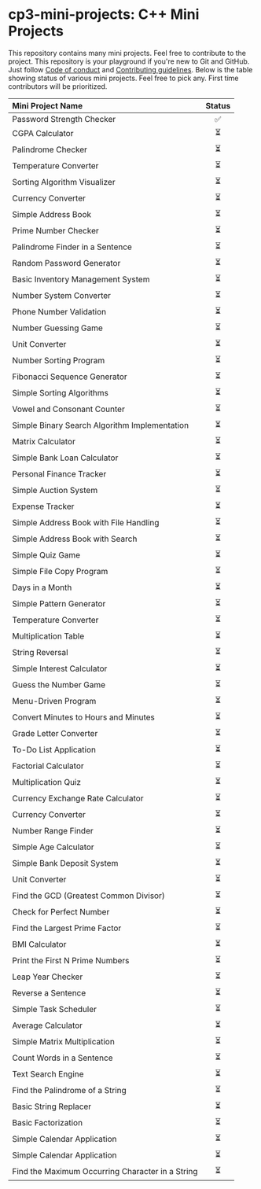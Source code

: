 # cp3-mini-projects: C++ Mini Projects

This repository contains many mini projects. Feel free to contribute to the project. This repository is your playground if you're new to Git and GitHub. Just follow [Code of conduct]() and [Contributing guidelines](). Below is the table showing status of various mini projects. Feel free to pick any. First time contributors will be prioritized.

| Mini Project Name                                | Status |
| :----------------------------------------------- | :----: |
| Password Strength Checker                        |   ✅   |
| CGPA Calculator                                  |   ⏳   |
| Palindrome Checker                               |   ⏳   |
| Temperature Converter                            |   ⏳   |
| Sorting Algorithm Visualizer                     |   ⏳   |
| Currency Converter                               |   ⏳   |
| Simple Address Book                              |   ⏳   |
| Prime Number Checker                             |   ⏳   |
| Palindrome Finder in a Sentence                  |   ⏳   |
| Random Password Generator                        |   ⏳   |
| Basic Inventory Management System                |   ⏳   |
| Number System Converter                          |   ⏳   |
| Phone Number Validation                          |   ⏳   |
| Number Guessing Game                             |   ⏳   |
| Unit Converter                                   |   ⏳   |
| Number Sorting Program                           |   ⏳   |
| Fibonacci Sequence Generator                     |   ⏳   |
| Simple Sorting Algorithms                        |   ⏳   |
| Vowel and Consonant Counter                      |   ⏳   |
| Simple Binary Search Algorithm Implementation    |   ⏳   |
| Matrix Calculator                                |   ⏳   |
| Simple Bank Loan Calculator                      |   ⏳   |
| Personal Finance Tracker                         |   ⏳   |
| Simple Auction System                            |   ⏳   |
| Expense Tracker                                  |   ⏳   |
| Simple Address Book with File Handling           |   ⏳   |
| Simple Address Book with Search                  |   ⏳   |
| Simple Quiz Game                                 |   ⏳   |
| Simple File Copy Program                         |   ⏳   |
| Days in a Month                                  |   ⏳   |
| Simple Pattern Generator                         |   ⏳   |
| Temperature Converter                            |   ⏳   |
| Multiplication Table                             |   ⏳   |
| String Reversal                                  |   ⏳   |
| Simple Interest Calculator                       |   ⏳   |
| Guess the Number Game                            |   ⏳   |
| Menu-Driven Program                              |   ⏳   |
| Convert Minutes to Hours and Minutes             |   ⏳   |
| Grade Letter Converter                           |   ⏳   |
| To-Do List Application                           |   ⏳   |
| Factorial Calculator                             |   ⏳   |
| Multiplication Quiz                              |   ⏳   |
| Currency Exchange Rate Calculator                |   ⏳   |
| Currency Converter                               |   ⏳   |
| Number Range Finder                              |   ⏳   |
| Simple Age Calculator                            |   ⏳   |
| Simple Bank Deposit System                       |   ⏳   |
| Unit Converter                                   |   ⏳   |
| Find the GCD (Greatest Common Divisor)           |   ⏳   |
| Check for Perfect Number                         |   ⏳   |
| Find the Largest Prime Factor                    |   ⏳   |
| BMI Calculator                                   |   ⏳   |
| Print the First N Prime Numbers                  |   ⏳   |
| Leap Year Checker                                |   ⏳   |
| Reverse a Sentence                               |   ⏳   |
| Simple Task Scheduler                            |   ⏳   |
| Average Calculator                               |   ⏳   |
| Simple Matrix Multiplication                     |   ⏳   |
| Count Words in a Sentence                        |   ⏳   |
| Text Search Engine                               |   ⏳   |
| Find the Palindrome of a String                  |   ⏳   |
| Basic String Replacer                            |   ⏳   |
| Basic Factorization                              |   ⏳   |
| Simple Calendar Application                      |   ⏳   |
| Simple Calendar Application                      |   ⏳   |
| Find the Maximum Occurring Character in a String |   ⏳   |
